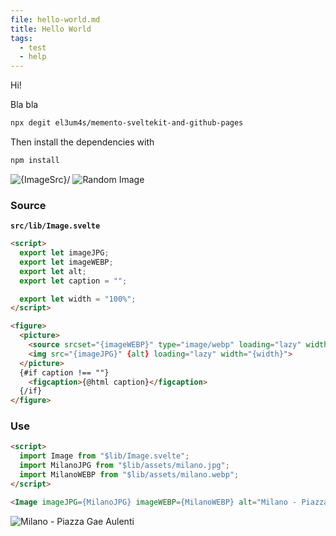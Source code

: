 ```yaml
---
file: hello-world.md
title: Hello World
tags:
  - test
  - help
---
```


<script>
  import Box from "$lib/Box.svelte";
  import Image from "$lib/Image.svelte";
  import ImageSrc from "$lib/assets/drums.png";
  import MilanoJPG from "$lib/assets/milano.jpg";
  import MilanoWEBP from "$lib/assets/milano.webp";
</script>

Hi!

<Box />

Bla bla 

```bash
npx degit el3um4s/memento-sveltekit-and-github-pages
```

Then install the dependencies with

```bash
npm install
```

<img src={ImageSrc} alt={ImageSrc}/>

<Image imageJPG="https://source.unsplash.com/random/800x600"  alt="Random Image" caption="Random foto from Unsplash"/>

### Source

**`src/lib/Image.svelte`**

```html
<script>
  export let imageJPG;
  export let imageWEBP;
  export let alt;
  export let caption = "";

  export let width = "100%";
</script>

<figure>
  <picture>
    <source srcset="{imageWEBP}" type="image/webp" loading="lazy" width="{width}">
    <img src="{imageJPG}" {alt} loading="lazy" width="{width}">
  </picture>
  {#if caption !== ""}
    <figcaption>{@html caption}</figcaption>
  {/if}
</figure>
```


### Use

```html
<script>
  import Image from "$lib/Image.svelte";
  import MilanoJPG from "$lib/assets/milano.jpg";
  import MilanoWEBP from "$lib/assets/milano.webp";
</script>

<Image imageJPG={MilanoJPG} imageWEBP={MilanoWEBP} alt="Milano - Piazza Gae Aulenti" caption="Photo by Luca Bravo on Unsplash"/>
```

<Image imageJPG={MilanoJPG} imageWEBP={MilanoWEBP} alt="Milano - Piazza Gae Aulenti" caption="Photo by Luca Bravo on Unsplash"/>